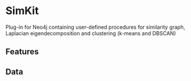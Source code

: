 # SimKit
Plug-in for Neo4j containing user-defined procedures for similarity graph, Laplacian eigendecomposition and clustering (k-means and DBSCAN)

## Features 

## Data
